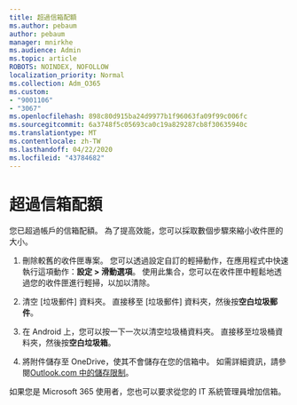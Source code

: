 ```yaml
---
title: 超過信箱配額
ms.author: pebaum
author: pebaum
manager: mnirkhe
ms.audience: Admin
ms.topic: article
ROBOTS: NOINDEX, NOFOLLOW
localization_priority: Normal
ms.collection: Adm_O365
ms.custom:
- "9001106"
- "3067"
ms.openlocfilehash: 898c80d915ba24d9977b1f96063fa09f99c006fc
ms.sourcegitcommit: 6a3748f5c05693ca0c19a829287cb8f30635940c
ms.translationtype: MT
ms.contentlocale: zh-TW
ms.lasthandoff: 04/22/2020
ms.locfileid: "43784682"
---
```

# <a name="mailbox-quota-exceeded"></a>超過信箱配額

您已超過帳戶的信箱配額。 為了提高效能，您可以採取數個步驟來縮小收件匣的大小。

1. 刪除較舊的收件匣專案。 您可以透過設定自訂的輕掃動作，在應用程式中快速執行這項動作：**設定 > 滑動選項**。 使用此集合，您可以在收件匣中輕鬆地透過您的收件匣進行輕掃，以加以清除。

2. 清空 [垃圾郵件] 資料夾。 直接移至 [垃圾郵件] 資料夾，然後按**空白垃圾郵件**。

3. 在 Android 上，您可以按一下一次以清空垃圾桶資料夾。 直接移至垃圾桶資料夾，然後按**空白垃圾箱**。 

4. 將附件儲存至 OneDrive，使其不會儲存在您的信箱中。 如需詳細資訊，請參閱[Outlook.com 中的儲存限制](https://support.office.com/article/storage-limits-in-outlook-com-7ac99134-69e5-4619-ac0b-2d313bba5e9e)。 

如果您是 Microsoft 365 使用者，您也可以要求從您的 IT 系統管理員增加信箱。